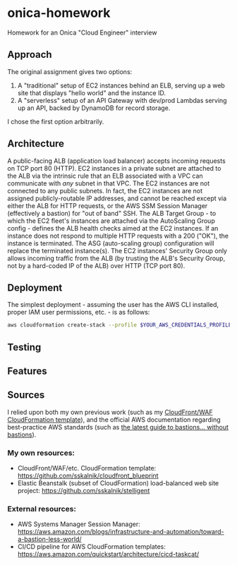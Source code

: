 # onica-homework
Homework for an Onica "Cloud Engineer" interview

## Approach
The original assignment gives two options:
1. A "traditional" setup of EC2 instances behind an ELB, serving up a web site that displays "hello world" and the instance ID.
2. A "serverless" setup of an API Gateway with dev/prod Lambdas serving up an API, backed by DynamoDB for record storage.

I chose the first option arbitrarily.

## Architecture
A public-facing ALB (application load balancer) accepts incoming requests on TCP port 80 (HTTP).
EC2 instances in a private subnet are attached to the ALB via the intrinsic rule that an ELB associated with a VPC can communicate with *any* subnet in that VPC. The EC2 instances are not connected to any public subnets. In fact, the EC2 instances are not assigned publicly-routable IP addresses, and cannot be reached except via either the ALB for HTTP requests, or the AWS SSM Session Manager (effectively a bastion) for "out of band" SSH.
The ALB Target Group - to which the EC2 fleet's instances are attached via the AutoScaling Group config - defines the ALB health checks aimed at the EC2 instances. If an instance does not respond to multiple HTTP requests with a 200 ("OK"), the instance is terminated. The ASG (auto-scaling group) configuration will replace the terminated instance(s).
The EC2 instances' Security Group only allows incoming traffic from the ALB (by trusting the ALB's Security Group, not by a hard-coded IP of the ALB) over HTTP (TCP port 80).

## Deployment
The simplest deployment - assuming the user has the AWS CLI installed, proper IAM user permissions, etc. - is as follows:
```bash
aws cloudformation create-stack --profile $YOUR_AWS_CREDENTIALS_PROFILE --region $YOUR_REGION --stack-name $YOUR_STACK_NAME --template-body file://ec2-cloudformation.yaml --parameters ParameterKey=KeyName,ParameterValue=$YOUR_EC2_SSH_KEY_NAME --capabilities CAPABILITY_NAMED_IAM
```

## Testing

## Features

## Sources
I relied upon both my own previous work (such as my [CloudFront/WAF CloudFormation template](https://github.com/sskalnik/cloudfront_blueprint)), and the official AWS documentation regarding best-practice AWS standards (such as [the latest guide to bastions... without bastions](https://aws.amazon.com/blogs/infrastructure-and-automation/toward-a-bastion-less-world/)).

### My own resources:
* CloudFront/WAF/etc. CloudFormation template: https://github.com/sskalnik/cloudfront_blueprint
* Elastic Beanstalk (subset of CloudFormation) load-balanced web site project: https://github.com/sskalnik/stelligent

### External resources:
* AWS Systems Manager Session Manager: https://aws.amazon.com/blogs/infrastructure-and-automation/toward-a-bastion-less-world/
* CI/CD pipeline for AWS CloudFormation templates: https://aws.amazon.com/quickstart/architecture/cicd-taskcat/
